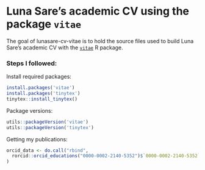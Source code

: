 
<!-- README.md is generated from README.Rmd. Please edit that file -->

# Luna Sare’s academic CV using the package `vitae`

<!-- badges: start -->

<!-- badges: end -->

The goal of lunasare-cv-vitae is to hold the source files used to build
Luna Sare’s academic CV with the
[`vitae`](https://pkg.mitchelloharawild.com/vitae/) R package.

### Steps I followed:

Install required packages:

``` r
install.packages('vitae')
install.packages('tinytex')
tinytex::install_tinytex()
```

Package versions:

``` r
utils::packageVersion('vitae')
utils::packageVersion('tinytex')
```

Getting my publications:

``` r
orcid_data <- do.call("rbind",
  rorcid::orcid_educations("0000-0002-2140-5352")$`0000-0002-2140-5352`$`affiliation-group`$summaries
)
```

